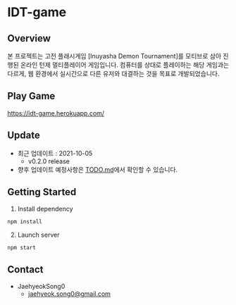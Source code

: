 # IDT-game

## Overview
본 프로젝트는 고전 플래시게임 [Inuyasha Demon Tournament]를 모티브로 삼아 진행된 온라인 턴제 멀티플레이어 게임입니다. 컴퓨터를 상대로 플레이하는 해당 게임과는 다르게, 웹 환경에서 실시간으로 다른 유저와 대결하는 것을 목표로 개발되었습니다.

## Play Game
https://idt-game.herokuapp.com/

## Update
- 최근 업데이트 : 2021-10-05
    - v0.2.0 release
- 향후 업데이트 예정사항은 [TODO.md](https://github.com/JaehyeokSong0/ProjectSocket/blob/main/TODO.md)에서 확인할 수 있습니다.

## Getting Started
1. Install dependency
```
npm install
```
2. Launch server
```
npm start
```

## Contact
- JaehyeokSong0
    - jaehyeok.song0@gmail.com